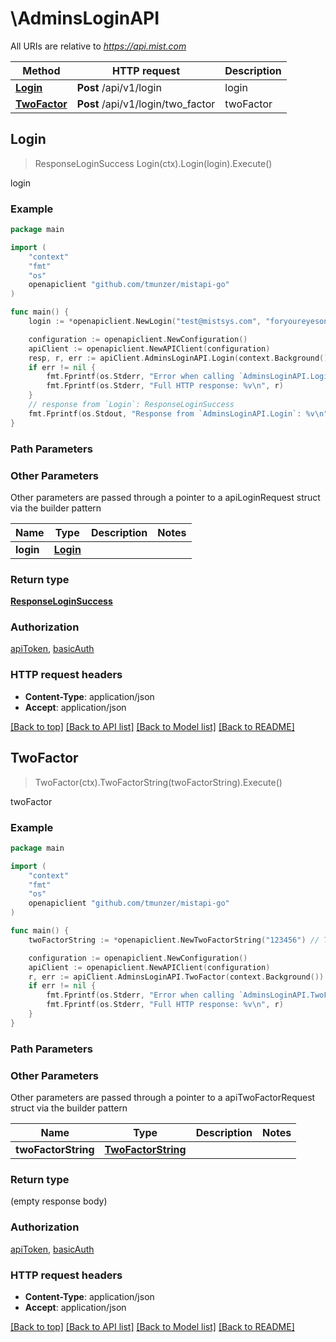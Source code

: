 # \AdminsLoginAPI

All URIs are relative to *https://api.mist.com*

Method | HTTP request | Description
------------- | ------------- | -------------
[**Login**](AdminsLoginAPI.md#Login) | **Post** /api/v1/login | login
[**TwoFactor**](AdminsLoginAPI.md#TwoFactor) | **Post** /api/v1/login/two_factor | twoFactor



## Login

> ResponseLoginSuccess Login(ctx).Login(login).Execute()

login



### Example

```go
package main

import (
	"context"
	"fmt"
	"os"
	openapiclient "github.com/tmunzer/mistapi-go"
)

func main() {
	login := *openapiclient.NewLogin("test@mistsys.com", "foryoureyesonly") // Login |  (optional)

	configuration := openapiclient.NewConfiguration()
	apiClient := openapiclient.NewAPIClient(configuration)
	resp, r, err := apiClient.AdminsLoginAPI.Login(context.Background()).Login(login).Execute()
	if err != nil {
		fmt.Fprintf(os.Stderr, "Error when calling `AdminsLoginAPI.Login``: %v\n", err)
		fmt.Fprintf(os.Stderr, "Full HTTP response: %v\n", r)
	}
	// response from `Login`: ResponseLoginSuccess
	fmt.Fprintf(os.Stdout, "Response from `AdminsLoginAPI.Login`: %v\n", resp)
}
```

### Path Parameters



### Other Parameters

Other parameters are passed through a pointer to a apiLoginRequest struct via the builder pattern


Name | Type | Description  | Notes
------------- | ------------- | ------------- | -------------
 **login** | [**Login**](Login.md) |  | 

### Return type

[**ResponseLoginSuccess**](ResponseLoginSuccess.md)

### Authorization

[apiToken](../README.md#apiToken), [basicAuth](../README.md#basicAuth)

### HTTP request headers

- **Content-Type**: application/json
- **Accept**: application/json

[[Back to top]](#) [[Back to API list]](../README.md#documentation-for-api-endpoints)
[[Back to Model list]](../README.md#documentation-for-models)
[[Back to README]](../README.md)


## TwoFactor

> TwoFactor(ctx).TwoFactorString(twoFactorString).Execute()

twoFactor



### Example

```go
package main

import (
	"context"
	"fmt"
	"os"
	openapiclient "github.com/tmunzer/mistapi-go"
)

func main() {
	twoFactorString := *openapiclient.NewTwoFactorString("123456") // TwoFactorString |  (optional)

	configuration := openapiclient.NewConfiguration()
	apiClient := openapiclient.NewAPIClient(configuration)
	r, err := apiClient.AdminsLoginAPI.TwoFactor(context.Background()).TwoFactorString(twoFactorString).Execute()
	if err != nil {
		fmt.Fprintf(os.Stderr, "Error when calling `AdminsLoginAPI.TwoFactor``: %v\n", err)
		fmt.Fprintf(os.Stderr, "Full HTTP response: %v\n", r)
	}
}
```

### Path Parameters



### Other Parameters

Other parameters are passed through a pointer to a apiTwoFactorRequest struct via the builder pattern


Name | Type | Description  | Notes
------------- | ------------- | ------------- | -------------
 **twoFactorString** | [**TwoFactorString**](TwoFactorString.md) |  | 

### Return type

 (empty response body)

### Authorization

[apiToken](../README.md#apiToken), [basicAuth](../README.md#basicAuth)

### HTTP request headers

- **Content-Type**: application/json
- **Accept**: application/json

[[Back to top]](#) [[Back to API list]](../README.md#documentation-for-api-endpoints)
[[Back to Model list]](../README.md#documentation-for-models)
[[Back to README]](../README.md)

